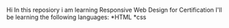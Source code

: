 Hi
In this reposiory i am learning Responsive Web Design for Certification
I'll be learning the following languages:
*HTML
*css